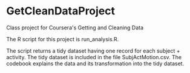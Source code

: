 GetCleanDataProject
===================

Class project for Coursera's Getting and Cleaning Data

The R script for this project is run_analysis.R.

The script returns a tidy dataset having one record for each subject + activity. The tidy dataset is included in the file SubjActMotion.csv. The codebook explains the data and its transformation into the tidy dataset.